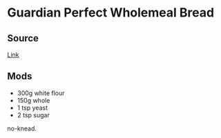 # Guardian Perfect Wholemeal Bread

## Source

[Link](http://www.theguardian.com/lifeandstyle/wordofmouth/2010/jun/10/how-to-bake-wholemeal-bread)

## Mods

* 300g white flour
* 150g whole
* 1 tsp yeast
* 2 tsp sugar

no-knead.
